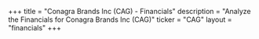 +++
title = "Conagra Brands Inc (CAG) - Financials"
description = "Analyze the Financials for Conagra Brands Inc (CAG)"
ticker = "CAG"
layout = "financials"
+++

